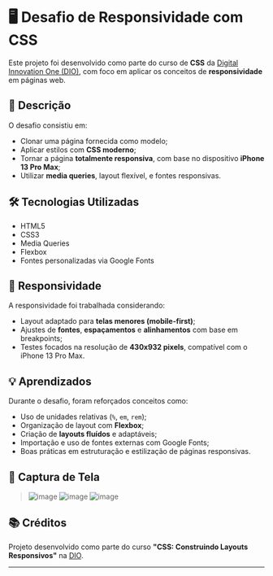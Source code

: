 # 🖥️ Desafio de Responsividade com CSS

Este projeto foi desenvolvido como parte do curso de **CSS** da [Digital Innovation One (DIO)](https://www.dio.me/), com foco em aplicar os conceitos de **responsividade** em páginas web.

## 📌 Descrição

O desafio consistiu em:

- Clonar uma página fornecida como modelo;
- Aplicar estilos com **CSS moderno**;
- Tornar a página **totalmente responsiva**, com base no dispositivo **iPhone 13 Pro Max**;
- Utilizar **media queries**, layout flexível, e fontes responsivas.

## 🛠️ Tecnologias Utilizadas

- HTML5
- CSS3
- Media Queries
- Flexbox
- Fontes personalizadas via Google Fonts

## 📱 Responsividade

A responsividade foi trabalhada considerando:

- Layout adaptado para **telas menores (mobile-first)**;
- Ajustes de **fontes**, **espaçamentos** e **alinhamentos** com base em breakpoints;
- Testes focados na resolução de **430x932 pixels**, compatível com o iPhone 13 Pro Max.

## 💡 Aprendizados

Durante o desafio, foram reforçados conceitos como:

- Uso de unidades relativas (`%`, `em`, `rem`);
- Organização de layout com **Flexbox**;
- Criação de **layouts fluídos** e adaptáveis;
- Importação e uso de fontes externas com Google Fonts;
- Boas práticas em estruturação e estilização de páginas responsivas.

## 📸 Captura de Tela

> ![image](https://github.com/user-attachments/assets/f8823180-c0f6-4d85-8b64-a8931de54b5f)
![image](https://github.com/user-attachments/assets/09844584-b1db-4bb1-8068-3b0db8b034e1)
![image](https://github.com/user-attachments/assets/d055fd8b-c6a5-416e-b177-92024c7377c3)




## 📚 Créditos

Projeto desenvolvido como parte do curso **"CSS: Construindo Layouts Responsivos"** na [DIO](https://www.dio.me/).

---
